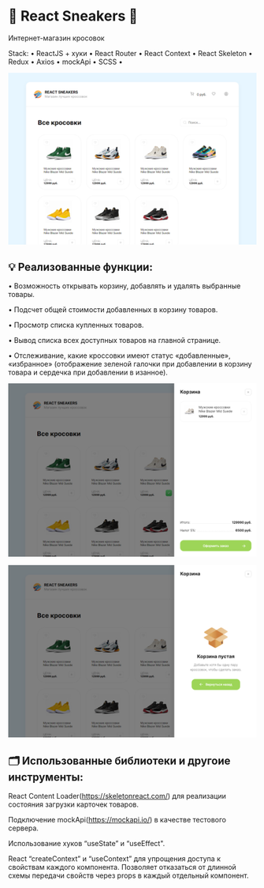 #  🏪 React Sneakers 🏪

Интернет-магазин кросовок 

Stack: • ReactJS + хуки • React Router • React Context • React Skeleton • Redux • Axios • mockApi • SCSS • 

![Главая страница](https://github.com/ElHilarion/react-sneakers/blob/main/sn-main-page.png)

## 💡 Реализованные функции:

•	Возможность открывать корзину, добавлять и удалять выбранные товары. 

•	Подсчет общей стоимости добавленных в корзину товаров. 

•	Просмотр списка купленных товаров. 

•	Вывод списка всех доступных товаров на главной странице. 

•	Отслеживание, какие кроссовки имеют статус «добавленные», «избранное» (отображение зеленой галочки при добавлении в корзину товара и сердечка при добавлении в изанное).

![Корзина с заказами](https://github.com/ElHilarion/react-sneakers/blob/main/sn-basket-order.png)

![Пустая корзина](https://github.com/ElHilarion/react-sneakers/blob/main/sn-basket.png)

## 🗂 Использованные библиотеки и другоие инструменты:

React Content Loader(https://skeletonreact.com/) для реализации состояния загрузки карточек товаров. 

Подключение mockApi(https://mockapi.io/) в качестве тестового сервера. 

Использование хуков “useState” и “useEffect". 

React “createContext” и “useContext” для упрощения доступа к свойствам каждого компонента. Позволяет отказаться от длинной схемы передачи свойств через props в каждый отдельный компонент. 
